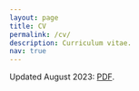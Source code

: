 ```yaml
---
layout: page
title: CV
permalink: /cv/
description: Curriculum vitae.
nav: true
---
```


Updated August 2023: [PDF](/assets/pdf/QuentinCV-August2023.pdf).
